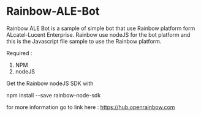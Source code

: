 # Rainbow-ALE-Bot

Rainbow ALE Bot is a sample of simple bot that use Rainbow platform form ALcatel-Lucent Enterprise.
Rainbow use nodeJS for the bot platform and this is the Javascript file sample to use the Rainbow platform.

Required : 
1. NPM
2. nodeJS

Get the Rainbow nodeJS SDK with

npm install --save rainbow-node-sdk

for more information go to link here :
https://hub.openrainbow.com